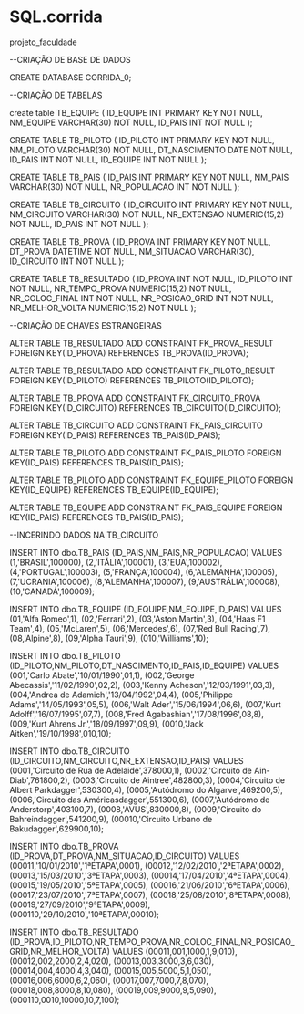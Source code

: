# SQL.corrida
projeto_faculdade

--CRIAÇÃO DE BASE DE DADOS

CREATE DATABASE CORRIDA_0;

--CRIAÇÃO DE TABELAS

create table TB_EQUIPE
(
ID_EQUIPE INT PRIMARY KEY NOT NULL,
NM_EQUIPE VARCHAR(30) NOT NULL,
ID_PAIS INT NOT NULL
);

CREATE TABLE TB_PILOTO
(
ID_PILOTO INT PRIMARY KEY NOT NULL,
NM_PILOTO VARCHAR(30) NOT NULL,
DT_NASCIMENTO DATE NOT NULL,
ID_PAIS INT NOT NULL,
ID_EQUIPE INT NOT NULL
);

CREATE TABLE TB_PAIS
(
ID_PAIS INT PRIMARY KEY NOT NULL,
NM_PAIS VARCHAR(30) NOT NULL,
NR_POPULACAO INT NOT NULL
);

CREATE TABLE TB_CIRCUITO
(
ID_CIRCUITO INT PRIMARY KEY NOT NULL,
NM_CIRCUITO VARCHAR(30) NOT NULL,
NR_EXTENSAO NUMERIC(15,2) NOT NULL,
ID_PAIS INT NOT NULL 
);

CREATE TABLE TB_PROVA
(
ID_PROVA INT PRIMARY KEY NOT NULL,
DT_PROVA DATETIME NOT NULL,
NM_SITUACAO VARCHAR(30),
ID_CIRCUITO INT NOT NULL 
);

CREATE TABLE TB_RESULTADO
(
ID_PROVA INT NOT NULL,
ID_PILOTO INT NOT NULL,
NR_TEMPO_PROVA NUMERIC(15,2) NOT NULL,
NR_COLOC_FINAL INT NOT NULL,
NR_POSICAO_GRID INT NOT NULL,
NR_MELHOR_VOLTA NUMERIC(15,2) NOT NULL
);


--CRIAÇÃO DE CHAVES ESTRANGEIRAS

ALTER TABLE TB_RESULTADO 
 ADD CONSTRAINT FK_PROVA_RESULT FOREIGN KEY(ID_PROVA) REFERENCES TB_PROVA(ID_PROVA); 

ALTER TABLE TB_RESULTADO 
 ADD CONSTRAINT FK_PILOTO_RESULT FOREIGN KEY(ID_PILOTO) REFERENCES TB_PILOTO(ID_PILOTO);
 
ALTER TABLE TB_PROVA 
 ADD CONSTRAINT FK_CIRCUITO_PROVA FOREIGN KEY(ID_CIRCUITO) REFERENCES TB_CIRCUITO(ID_CIRCUITO);
 
ALTER TABLE TB_CIRCUITO 
 ADD CONSTRAINT FK_PAIS_CIRCUITO FOREIGN KEY(ID_PAIS) REFERENCES TB_PAIS(ID_PAIS);
 
ALTER TABLE TB_PILOTO 
 ADD CONSTRAINT FK_PAIS_PILOTO FOREIGN KEY(ID_PAIS) REFERENCES TB_PAIS(ID_PAIS);
 
ALTER TABLE TB_PILOTO 
 ADD CONSTRAINT FK_EQUIPE_PILOTO FOREIGN KEY(ID_EQUIPE) REFERENCES TB_EQUIPE(ID_EQUIPE);
 
ALTER TABLE TB_EQUIPE 
 ADD CONSTRAINT FK_PAIS_EQUIPE FOREIGN KEY(ID_PAIS) REFERENCES TB_PAIS(ID_PAIS); 
 
 
 --INCERINDO DADOS NA TB_CIRCUITO
 
INSERT INTO dbo.TB_PAIS
(ID_PAIS,NM_PAIS,NR_POPULACAO)
VALUES
(1,'BRASIL',100000),
(2,'ITÁLIA',100001),
(3,'EUA',100002),
(4,'PORTUGAL',100003),
(5,'FRANÇA',100004),
(6,'ALEMANHA',100005),
(7,'UCRANIA',100006),
(8,'ALEMANHA',100007),
(9,'AUSTRÁLIA',100008),
(10,'CANADÁ',100009);

INSERT INTO dbo.TB_EQUIPE
(ID_EQUIPE,NM_EQUIPE,ID_PAIS)
VALUES
(01,'Alfa Romeo',1),
(02,'Ferrari',2),
(03,'Aston Martin',3),
(04,'Haas F1 Team',4),
(05,'McLaren',5),
(06,'Mercedes',6),
(07,'Red Bull Racing',7),
(08,'Alpine',8),
(09,'Alpha Tauri',9),
(010,'Williams',10);

INSERT INTO dbo.TB_PILOTO
(ID_PILOTO,NM_PILOTO,DT_NASCIMENTO,ID_PAIS,ID_EQUIPE)
VALUES
(001,'Carlo Abate','10/01/1990',01,1),
(002,'George Abecassis','11/02/1990',02,2),
(003,'Kenny Acheson','12/03/1991',03,3),
(004,'Andrea de Adamich','13/04/1992',04,4),
(005,'Philippe Adams','14/05/1993',05,5),
(006,'Walt Ader','15/06/1994',06,6),
(007,'Kurt Adolff','16/07/1995',07,7),
(008,'Fred Agabashian','17/08/1996',08,8),
(009,'Kurt Ahrens Jr.','18/09/1997',09,9),
(0010,'Jack Aitken','19/10/1998',010,10);

INSERT INTO dbo.TB_CIRCUITO
(ID_CIRCUITO,NM_CIRCUITO,NR_EXTENSAO,ID_PAIS)
VALUES
(0001,'Circuito de Rua de Adelaide',378000,1),
(0002,'Circuito de Ain-Diab',761800,2),
(0003,'Circuito de Aintree',482800,3),
(0004,'Circuito de Albert Parkdagger',530300,4),
(0005,'Autódromo do Algarve',469200,5),
(0006,'Circuito das Américasdagger',551300,6),
(0007,'Autódromo de Anderstorp',403100,7),
(0008,'AVUS',830000,8),
(0009,'Circuito do Bahreindagger',541200,9),
(00010,'Circuito Urbano de Bakudagger',629900,10);

INSERT INTO dbo.TB_PROVA
(ID_PROVA,DT_PROVA,NM_SITUACAO,ID_CIRCUITO)
VALUES
(00011,'10/01/2010','1ªETAPA',0001),
(00012,'12/02/2010','2ªETAPA',0002),
(00013,'15/03/2010','3ªETAPA',0003),
(00014,'17/04/2010','4ªETAPA',0004),
(00015,'19/05/2010','5ªETAPA',0005),
(00016,'21/06/2010','6ªETAPA',0006),
(00017,'23/07/2010','7ªETAPA',0007),
(00018,'25/08/2010','8ªETAPA',0008),
(00019,'27/09/2010','9ªETAPA',0009),
(000110,'29/10/2010','10ªETAPA',00010);

INSERT INTO dbo.TB_RESULTADO
(ID_PROVA,ID_PILOTO,NR_TEMPO_PROVA,NR_COLOC_FINAL,NR_POSICAO_GRID,NR_MELHOR_VOLTA)
VALUES
(00011,001,1000,1,9,010),
(00012,002,2000,2,4,020),
(00013,003,3000,3,6,030),
(00014,004,4000,4,3,040),
(00015,005,5000,5,1,050),
(00016,006,6000,6,2,060),
(00017,007,7000,7,8,070),
(00018,008,8000,8,10,080),
(00019,009,9000,9,5,090),
(000110,0010,10000,10,7,100);
